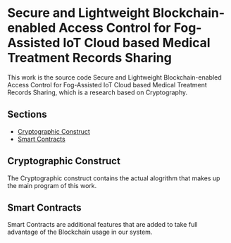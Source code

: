 # Secure and Lightweight Blockchain-enabled Access Control for Fog-Assisted IoT Cloud based Medical Treatment Records Sharing  

This work is the source code Secure and Lightweight Blockchain-enabled Access Control for Fog-Assisted IoT Cloud based Medical Treatment Records Sharing, which is a research based on Cryptography.

## Sections

- [Cryptographic Construct](#Cryptographic-Construct)
- [Smart Contracts](#Smart-Contracts)


## Cryptographic Construct

The Cryptographic construct contains the actual alogrithm that makes up the main program of this work.

## Smart Contracts
Smart Contracts are additional features that are added to take full advantage of the Blockchain usage in our system.